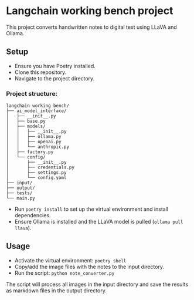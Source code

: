 # Langchain working bench project

This project converts handwritten notes to digital text using LLaVA and Ollama.

## Setup

- Ensure you have Poetry installed.
- Clone this repository.
- Navigate to the project directory.

### Project structure:
```
langchain working bench/
├── ai_model_interface/
│   ├── __init__.py
│   ├── base.py
│   ├── models/
│   │   ├── __init__.py
│   │   ├── ollama.py
│   │   ├── openai.py
│   │   └── anthropic.py
│   ├── factory.py
│   └── config/
│       ├── __init__.py
│       ├── credentials.py
│       ├── settings.py
│       └── config.yaml
├── input/
├── output/
├── tests/
└── main.py
```

- Run `poetry install` to set up the virtual environment and install dependencies.
- Ensure Ollama is installed and the LLaVA model is pulled (`ollama pull llava`).

## Usage

- Activate the virtual environment: `poetry shell`
- Copy/add the image files with the notes to the input directory.
- Run the script: `python note_converter.py`

The script will process all images in the input directory and save the results as markdown files in the output directory.